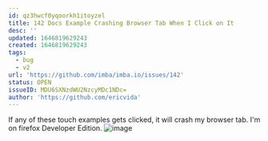```yaml
---
id: qz3hwcf0yqoorkh1itoyzel
title: 142 Docs Example Crashing Browser Tab When I Click on It
desc: ''
updated: 1646819629243
created: 1646819629243
tags:
  - bug
  - v2
url: 'https://github.com/imba/imba.io/issues/142'
status: OPEN
issueID: MDU6SXNzdWU2NzcyMDc1NDc=
author: 'https://github.com/ericvida'
---
```

If any of these touch examples gets clicked, it will crash my browser tab.
I'm on firefox Developer Edition.
![image](https://user-images.githubusercontent.com/13579055/89950337-467c5f00-dbde-11ea-9a4f-03256ca0fdf8.png)
